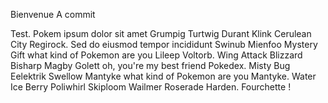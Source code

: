 Bienvenue
A commit

Test.
Pokem ipsum dolor sit amet Grumpig Turtwig Durant Klink Cerulean City Regirock. Sed do eiusmod tempor incididunt Swinub Mienfoo Mystery Gift what kind of Pokemon are you Lileep Voltorb. Wing Attack Blizzard Bisharp Magby Golett oh, you're my best friend Pokedex. Misty Bug Eelektrik Swellow Mantyke what kind of Pokemon are you Mantyke. Water Ice Berry Poliwhirl Skiploom Wailmer Roserade Harden.
Fourchette !